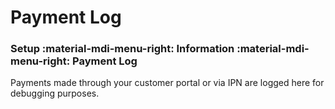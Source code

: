 # Payment Log
### Setup :material-mdi-menu-right: Information :material-mdi-menu-right: Payment Log

Payments made through your customer portal or via IPN are logged here for debugging purposes.
